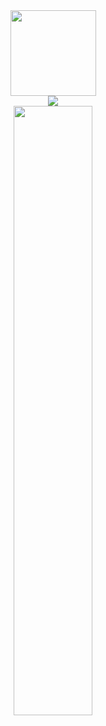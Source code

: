 <div align="center"> 
  <img height="137px" src="https://github-readme-stats.vercel.app/api?username=qingzhixing&hide=prs,issues,contribs&show_icons=true&theme=radical" /> </div>
<div align="center"> 
  <img src="https://github-readme-stats.vercel.app/api/top-langs/?username=qingzhixing&layout=compact" />
</div>
<div align="center">
  <img width=50% height=50% src='https://wakatime.com/share/@cd8731d7-2366-4da2-8032-5bb5ad0d3122/50ed7d65-0330-42d0-9815-5f4ff032cc45.png'>
</div>
<!--<div align="center"> <img src="https://metrics.lecoq.io/qingzhixing?template=classic&isocalendar=1&languages=1&lines=1&base=header%2C%20activity%2C%20community%2C%20repositories%2C%20metadata&base.indepth=false&base.hireable=false&base.skip=false&isocalendar=false&isocalendar.duration=full-year&languages=false&languages.limit=8&languages.threshold=0%25&languages.other=true&languages.colors=github&languages.sections=most-used&languages.indepth=false&languages.analysis.timeout=15&languages.analysis.timeout.repositories=7.5&languages.categories=markup%2C%20programming&languages.recent.categories=markup%2C%20programming&languages.recent.load=300&languages.recent.days=14&lines=false&lines.sections=base&lines.repositories.limit=4&lines.history.limit=1&config.timezone=Asia%2FShanghai"> </div>-->
